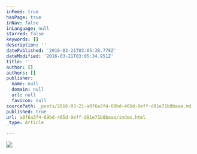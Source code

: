 ```yaml
---
inFeed: true
hasPage: true
inNav: false
inLanguage: null
starred: false
keywords: []
description: ''
datePublished: '2016-03-21T03:05:38.778Z'
dateModified: '2016-03-21T03:05:34.951Z'
title: ''
author: []
authors: []
publisher:
  name: null
  domain: null
  url: null
  favicon: null
sourcePath: _posts/2016-03-21-a8f6a3f4-69bd-465d-9eff-d81e71b8baaa.md
published: true
url: a8f6a3f4-69bd-465d-9eff-d81e71b8baaa/index.html
_type: Article

---
```

![](https://the-grid-user-content.s3-us-west-2.amazonaws.com/b62db785-f93f-4852-8a9d-73798672b45d.jpg)